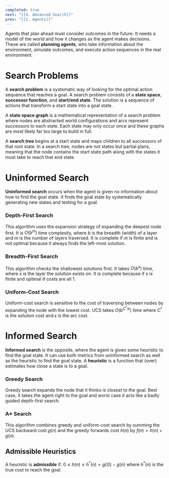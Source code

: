 ```yaml
---
completed: true
next: "[[4. Advanced Search]]"
prev: "[[2. Agents]]"
---
```


Agents that plan ahead must consider outcomes in the future. It needs a model of the world and how it changes as the agent makes decisions. These are called **planning agents**, who take information about the environment, simulate outcomes, and execute action sequences in the real environment. 

# Search Problems
A **search problem** is a systematic way of looking for the optimal action sequence that reaches a goal. A search problem consists of a **state space**, **successor function**, and **start/end state**. The solution is a sequence of actions that transform a start state into a goal state. 

A **state space graph** is a mathematical representation of a search problem where nodes are abstracted world configurations and arcs represent successors to each state. Each state may only occur once and these graphs are most likely far too large to build in full. 

A **search tree** begins at a start state and maps children to all successors of that root state. In a search tree, nodes are not states but partial plans, meaning that the node contains the start state path along with the states it must take to reach that end state. 

# Uninformed Search
**Uninformed search** occurs when the agent is given no information about how to find the goal state. It finds the goal state by systematically generating new states and testing for a goal. 

### Depth-First Search
This algorithm uses the expansion strategy of expanding the deepest node first. It is $O(b^m)$ time complexity, where $b$ is the breadth (width) of a layer and $m$ is the number of layers traversed. It is complete if $m$ is finite and is not optimal because it always finds the left-most solution. 

### Breadth-First Search
This algorithm checks the shallowest solutions first. It takes $O(b^s)$ time, where $s$ is the layer the solution exists on. It is complete because if $s$ is finite and optimal if costs are all 1. 

### Uniform-Cost Search
Uniform-cost search is sensitive to the cost of traversing between nodes by expanding the node with the lowest cost. UCS takes $O(b^{C^*/\epsilon})$ time where $C^*$ is the solution cost and $\epsilon$ is the arc cost. 

# Informed Search
**Informed search** is the opposite, where the agent is given some heuristic to find the goal state. It can use both metrics from uninformed search as well as the heuristic to find the goal state. A **heuristic** is a function that (over) estimates how close a state is to a goal. 

### Greedy Search
Greedy search expands the node that it thinks is closest to the goal. Best case, it takes the agent right to the goal and worst case it acts like a badly guided depth-first search. 

### A* Search
This algorithm combines greedy and uniform-cost search by summing the UCS backward cost $g(n)$ and the greedy forwards cost $h(n)$ by $f(n)=h(n)+g(n)$. 

## Admissible Heuristics
A heuristic is **admissible** if: $0 \leq h(n) \leq h^*(n)=g(G)-g(n)$ where $h^*(n)$ is the true cost to reach the goal. 

